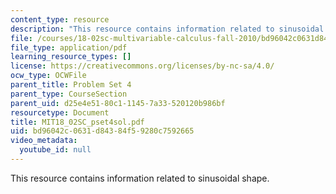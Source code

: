 ```yaml
---
content_type: resource
description: "This resource contains information related to sinusoidal shape.\r\n"
file: /courses/18-02sc-multivariable-calculus-fall-2010/bd96042c0631d84384f59280c7592665_MIT18_02SC_pset4sol.pdf
file_type: application/pdf
learning_resource_types: []
license: https://creativecommons.org/licenses/by-nc-sa/4.0/
ocw_type: OCWFile
parent_title: Problem Set 4
parent_type: CourseSection
parent_uid: d25e4e51-80c1-1145-7a33-520120b986bf
resourcetype: Document
title: MIT18_02SC_pset4sol.pdf
uid: bd96042c-0631-d843-84f5-9280c7592665
video_metadata:
  youtube_id: null
---
```

This resource contains information related to sinusoidal shape.
